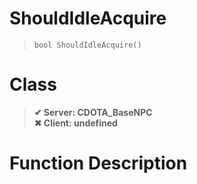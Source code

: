 # ShouldIdleAcquire
> `bool ShouldIdleAcquire()`
# Class
> __✔ Server: CDOTA_BaseNPC__  
> __✖ Client: undefined__  
# Function Description

